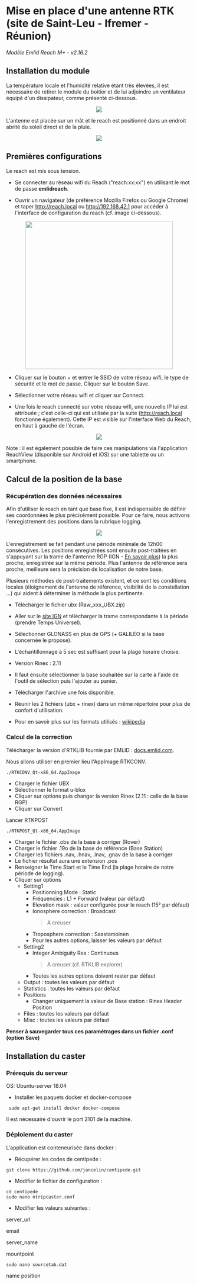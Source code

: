 # Mise en place d'une antenne RTK (site de Saint-Leu - Ifremer - Réunion)

*Modèle Emlid Reach M+ - v2.16.2*

## Installation du module

La température locale et l'humidité relative étant très élevées, il est nécessaire de retirer le module du boitier et de lui adjoindre un ventilateur équipé d'un dissipateur, comme présenté ci-dessous.

<p align="center"><img src="../docs/images/reach_fan.png"></p>

L'antenne est placée sur un mât et le reach est positionné dans un endroit abrité du soleil direct et de la pluie.

<p align="center"><img src="../docs/images/reach_roof.jpg"></p>

## Premières configurations

Le reach est mis sous tension.

* Se connecter au réseau wifi du Reach ("reach:xx:xx") en utilisant le mot de passe __emlidreach__.

* Ouvrir un navigateur (de préférence Mozilla Firefox ou Google Chrome) et taper http://reach.local ou http://192.168.42.1 pour accéder à l'interface de configuration du reach (cf. image ci-dessous).

<p align="center"><img src="../docs/images/reach_view_accueil.png" width="400"></p>

* Cliquer sur le bouton + et entrer le SSID de votre réseau wifi, le type de sécurité et le mot de passe. Cliquer sur le bouton Save.

* Sélectionner votre réseau wifi et cliquer sur Connect.

* Une fois le reach connecté sur votre réseau wifi, une nouvelle IP lui est attribuée ; c'est celle-ci qui est utilisée par la suite (http://reach.local fonctionne également). Cette IP est visible sur l'interface Web du Reach, en haut à gauche de l'écran.

<p align="center"><img src="../docs/images/reach_home.png"></p>

Note : il est également possible de faire ces manipulations via l'application ReachView (disponible sur Android et iOS) sur une tablette ou un smartphone.

## Calcul de la position de la base

### Récupération des données nécessaires

Afin d'utiliser le reach en tant que base fixe, il est indispensable de définir ses coordonnées le plus précisément possible.
Pour ce faire, nous activons l'enregistrement des positions dans la rubrique logging.

<p align="center"><img src="../docs/images/reach_log.png"></p>

L'enregistrement se fait pendant une période minimale de 12h00 consécutives. Les positions enregistrées sont ensuite post-traitées en s'appuyant sur la trame de l'antenne RGP (IGN - <a href="http://rgp.ign.fr">En savoir plus</a>) la plus proche, enregistrée sur la même période. Plus l'antenne de référence sera proche, meilleure sera la précision de localisation de notre base.

Plusieurs méthodes de post-traitements existent, et ce sont les conditions locales (éloignement de l'antenne de référence, visibilité de la constellation ...) qui aident à déterminer la méthode la plus pertinente.

* Télécharger le fichier ubx (Raw_xxx_UBX.zip)

* Aller sur le <a href="http://rgp.ign.fr/DONNEES/diffusion">site IGN</a> et télécharger la trame correspondante à la période (prendre Temps Universel).

* Sélectionner GLONASS en plus de GPS (+ GALILEO si la base concernée le propose).

* L'échantillonnage à 5 sec est suffisant pour la plage horaire choisie.

* Version Rinex : 2.11

* Il faut ensuite sélectionner la base souhaitée sur la carte à l'aide de l'outil de sélection puis l'ajouter au panier.

* Télécharger l'archive une fois disponible.

* Réunir les 2 fichiers (ubx + rinex) dans un même répertoire pour plus de confort d'utilisation.

* Pour en savoir plus sur les formats utilisés : <a href="https://en.wikipedia.org/wiki/RINEX">wikipedia</a>

### Calcul de la correction

Télécharger la version d'RTKLIB fournie par EMLID : <a href="https://docs.emlid.com/reachm-plus/common/tutorials/gps-post-processing/" target="new_">docs.emlid.com</a>.

Nous allons utiliser en premier lieu l'AppImage RTKCONV.


```
./RTKCONV_Qt-x86_64.AppImage
```

* Charger le fichier UBX
* Sélectionner le format u-blox
* Cliquer sur options puis changer la version Rinex (2.11 : celle de la base RGP)
* Cliquer sur Convert

Lancer RTKPOST

```
./RTKPOST_Qt-x86_64.AppImage
```

* Charger le fichier .obs de la base à corriger (Rover)
* Charger le fichier .19o de la base de référence (Base Station)
* Charger les fichiers .nav, .hnav, .lnav, .gnav de la base à corriger
* Le fichier résultat aura une extension .pos
* Renseigner le Time Start et le Time End (la plage horaire de notre période de logging).
* Cliquer sur options
  - Setting1 
    * Positionning Mode : Static 
    * Fréquencies : L1 + Forward (valeur par défaut) 
    * Elevation mask : valeur configurée pour le reach (15° par défaut) 
    * Ionosphere correction : Broadcast  
      > A creuser 
    * Troposphere correction : Saastamoinen 
    * Pour les autres options, laisser les valeurs par défaut 
  - Setting2 
    * Integer Ambiguity Res : Continuous 
      > A creuser (cf. RTKLIB explorer) 
    * Toutes les autres options doivent rester par défaut
  - Output : toutes les valeurs par défaut 
  - Statistics : toutes les valeurs par défaut 
  - Positions 
    * Changer uniquement la valeur de Base station : Rinex Header Position 
  - Files : toutes les valeurs par défaut 
  - Misc : toutes les valeurs par défaut
 
 __Penser à sauvegarder tous ces paramétrages dans un fichier .conf (option Save)__
 
 
 


## Installation du caster

### Prérequis du serveur

OS: Ubuntu-server 18.04

* Installer les paquets docker et docker-compose

``` sudo apt-get install docker docker-compose```

Il est nécessaire d'ouvrir le port 2101 de la machine.

### Déploiement du caster

L'application est conteneurisée dans docker :

* Récupérer les codes de centipede :

``` 
git clone https://github.com/jancelin/centipede.git 
```

* Modifier le fichier de configuration :

```
cd centipede 
sudo nano ntripcaster.conf 
```

* Modifier les valeurs suivantes :

server_url

email
 
server_name
 
mountpoint

```sudo nano sourcetab.dat```

 name
 position
 

